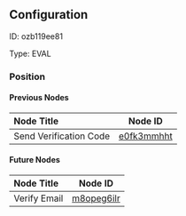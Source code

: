 # 
## Configuration
ID:  ozb119ee81

Type: EVAL 








### Position

#### Previous Nodes
| Node Title | Node ID |
| :------------- | ------------ |
| Send Verification Code | [e0fk3mmhht](./e0fk3mmhht.md) | 
 
 #### Future Nodes
| Node Title | Node ID |
| :------------- | ------------ |
| Verify Email |[m8opeg6ilr](./m8opeg6ilr.md) | 